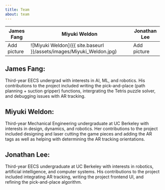 ```yaml
---
title: Team
about: team
---
```


| **James Fang** | **Miyuki Weldon** | **Jonathan Lee** |
| ----- | ------- | ------- |
| Add picture | ![Miyuki Weldon]({{ site.baseurl }}/assets/images/Miyuki_Weldon.jpg) | Add picture |


## James Fang: 
Third-year EECS undergrad with interests in AI, ML, and robotics. His contributions to the project included writing the pick-and-place (path planning + suction gripper) functions, intergrating the Tetris puzzle solver, and debugging issues with AR tracking.

## Miyuki Weldon: 
Third-year Mechanical Engineering undergraduate at UC Berkeley with interests in design, dynamics, and robotics. Her contributions to the project included designing and laser cutting the game pieces and adding the AR tags as well as helping with determining the AR tracking orientations.

## Jonathan Lee: 
Third-year EECS undergraduate at UC Berkeley with interests in robotics, artificial intelligence, and computer systems. His contributions to the project included integrating AR tracking, writing the project frontend UI, and refining the pick-and-place algorithm.
